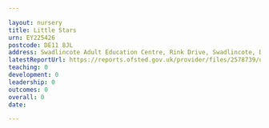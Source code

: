 ```yaml
---

layout: nursery
title: Little Stars
urn: EY225426
postcode: DE11 8JL
address: Swadlincote Adult Education Centre, Rink Drive, Swadlincote, Derbyshire, DE11 8JL
latestReportUrl: https://reports.ofsted.gov.uk/provider/files/2578739/urn/EY225426.pdf
teaching: 0
development: 0
leadership: 0
outcomes: 0
overall: 0
date: 

---
```

